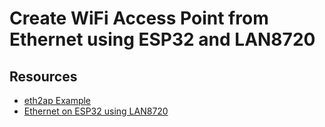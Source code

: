 # Create WiFi Access Point from Ethernet using ESP32 and LAN8720

## Resources

- [eth2ap Example](https://github.com/espressif/esp-idf/tree/release/v5.0/examples/ethernet/eth2ap)
- [Ethernet on ESP32 using LAN8720](https://sautter.com/blog/ethernet-on-esp32-using-lan8720/)
